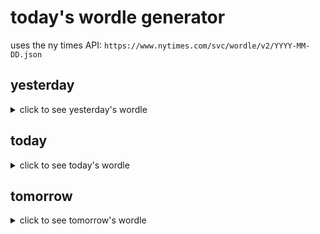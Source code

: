 # today's wordle generator

uses the ny times API: `https://www.nytimes.com/svc/wordle/v2/YYYY-MM-DD.json`

## yesterday

<details>
    <summary>click to see yesterday's wordle</summary>

    balmy

</details>

## today

<details>
    <summary>click to see today's wordle</summary>

    tripe

</details>

## tomorrow

<details>
    <summary>click to see tomorrow's wordle</summary>

    yeast

</details>
